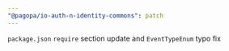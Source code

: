 ```yaml
---
"@pagopa/io-auth-n-identity-commons": patch
---
```


`package.json` `require` section update and `EventTypeEnum` typo fix
